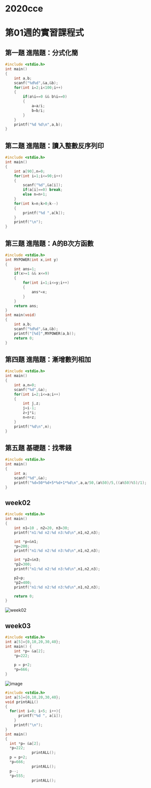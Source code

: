 # 2020cce

# 第01週的實習課程式
## 第一題 進階題：分式化簡
```C
#include <stdio.h>
int main()
{
	int a,b;
	scanf("%d%d",&a,&b);
	for(int i=2;i<100;i++)
	{
		if(a%i==0 && b%i==0)
		{
			a=a/i;
			b=b/i;
		}
	}
	printf("%d %d\n",a,b);
}
```
## 第二題 進階題：讀入整數反序列印
```C
#include <stdio.h>
int main()
{
	int a[90],n=0;
	for(int i=1;i<=90;i++)
	{
		scanf("%d",&a[i]);
		if(a[i]==0) break;
		else n=n+1;
	}
	for(int k=n;k>0;k--)
	{
		printf("%d ",a[k]);
	}
	printf("\n");
}
```

## 第三題 進階題：A的B次方函數
```C
#include <stdio.h>
int MYPOWER(int x,int y)
{
	int ans=1;
	if(x>=1 && x<=9)
	{
		for(int i=1;i<=y;i++)
		{
			ans*=x;
		}
	}
	return ans;
}
int main(void)
{
	int a,b;
	scanf("%d%d",&a,&b);
	printf("[%d]",MYPOWER(a,b));
	return 0;
}
```

## 第四題 進階題：漸增數列相加
```C
#include <stdio.h>
int main()
{
	int a,n=0;
	scanf("%d",&a);
	for(int i=2;i<=a;i++)
	{
		int j,z;
		j=i-1;
		z=j*i;
		n=n+z;
	}
	printf("%d\n",n);
}
```

## 第五題 基礎題：找零錢
```C
#include <stdio.h>
int main()
{
	int a;
	scanf("%d",&a);
	printf("%d=50*%d+5*%d+1*%d\n",a,a/50,(a%50)/5,((a%50)%5)/1);
}
```

## week02

```C
#include <stdio.h>
int main()
{
    int n1=10 , n2=20, n3=30;
    printf("n1:%d n2:%d n3:%d\n",n1,n2,n3);

    int *p=&n1;
    *p=200;
    printf("n1:%d n2:%d n3:%d\n",n1,n2,n3);

    int *p2=&n3;
    *p2=300;
    printf("n1:%d n2:%d n3:%d\n",n1,n2,n3);

    p2=p;
    *p2=400;
    printf("n1:%d n2:%d n3:%d\n",n1,n2,n3);

    return 0;
}

```

![week02](https://github.com/xximin/2020cce/blob/gh-pages/w2.png?raw=true)


## week03
```C
#include <stdio.h>
int a[5]={0,10,20,30,40};
int main() {
    int *p= &a[2];
    *p=222;
  
    p = p+2;
    *p=666;
}
```
![image](https://user-images.githubusercontent.com/80037215/111492843-e14b9780-86f1-11eb-9410-3f5b15c10922.png)


```C
#include <stdio.h>
int a[5]={0,10,20,30,40};
void printALL()
{
  for(int i=0; i<5; i++){
      printf("%d ", a[i]);
    }
    printf("\n");
}   
int main()
{
  int *p= &a[2];
  *p=222;
            printALL();
  p = p+2;
  *p=666;
            printALL();
  p--;
  *p=555;
            printALL();
```
